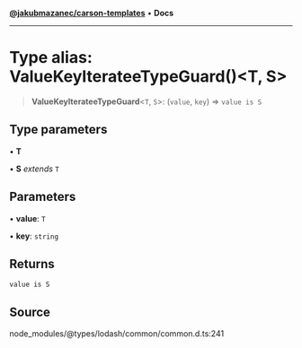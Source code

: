 [**@jakubmazanec/carson-templates**](../../../README.md) • **Docs**

---

# Type alias: ValueKeyIterateeTypeGuard()\<T, S\>

> **ValueKeyIterateeTypeGuard**\<`T`, `S`\>: (`value`, `key`) => `value is S`

## Type parameters

• **T**

• **S** _extends_ `T`

## Parameters

• **value**: `T`

• **key**: `string`

## Returns

`value is S`

## Source

node_modules/@types/lodash/common/common.d.ts:241
